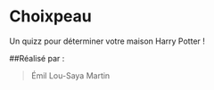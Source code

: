 # Choixpeau
Un quizz pour déterminer votre maison Harry Potter !

##Réalisé par :
> Émil
> Lou-Saya
> Martin
